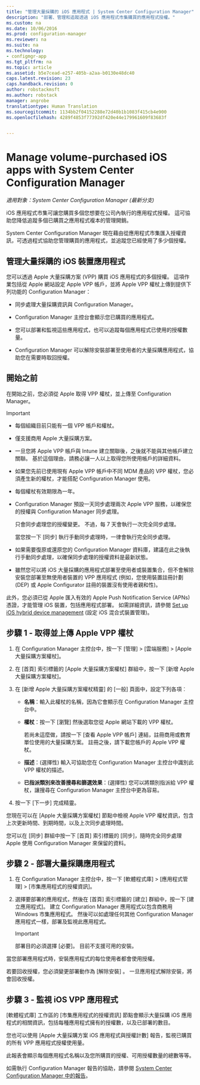 ```yaml
---
title: "管理大量採購的 iOS 應用程式 | System Center Configuration Manager"
description: "部署、管理和追蹤透過 iOS 應用程式市集購買的應用程式授權。"
ms.custom: na
ms.date: 10/06/2016
ms.prod: configuration-manager
ms.reviewer: na
ms.suite: na
ms.technology:
- configmgr-app
ms.tgt_pltfrm: na
ms.topic: article
ms.assetid: b5e7cead-e257-405b-a2aa-b0130e48dc40
caps.latest.revision: 23
caps.handback.revision: 0
author: robstackmsft
ms.author: robstack
manager: angrobe
translationtype: Human Translation
ms.sourcegitcommit: 1134bb2f04152288e72d40b1b1083f415cb4e900
ms.openlocfilehash: 4289f4853f77392df420e44e179961609f83683f


---
```

# <a name="manage-volume-purchased-ios-apps-with-system-center-configuration-manager"></a>Manage volume-purchased iOS apps with System Center Configuration Manager

*適用對象：System Center Configuration Manager (最新分支)*



 iOS 應用程式市集可讓您購買多個您想要在公司內執行的應用程式授權。 這可協助您降低追蹤多個已購買之應用程式複本的管理開銷。  

 System Center Configuration Manager 現在藉由從應用程式市集匯入授權資訊，可透過程式協助您管理購買的應用程式，並追蹤您已經使用了多少個授權。  

## <a name="manage-volume-purchased-apps-for-ios-devices"></a>管理大量採購的 iOS 裝置應用程式  
 您可以透過 Apple 大量採購方案 (VPP) 購買 iOS 應用程式的多個授權。 這項作業包括從 Apple 網站設定 Apple VPP 帳戶，並將 Apple VPP 權杖上傳到提供下列功能的 Configuration Manager：  

-   同步處理大量採購資訊與 Configuration Manager。  

-   Configuration Manager 主控台會顯示您已購買的應用程式。  

-   您可以部署和監視這些應用程式，也可以追蹤每個應用程式已使用的授權數量。  

-   Configuration Manager 可以解除安裝部署至使用者的大量採購應用程式，協助您在需要時取回授權。  

## <a name="before-you-start"></a>開始之前  
 在開始之前，您必須從 Apple 取得 VPP 權杖，並上傳至 Configuration Manager。  

> [!IMPORTANT]  
>  -   每個組織目前只能有一個 VPP 帳戶和權杖。  
> -   僅支援商用 Apple 大量採購方案。  
> -   一旦您將 Apple VPP 帳戶與 Intune 建立關聯後，之後就不能與其他帳戶建立關聯。 基於這個理由，請務必讓一人以上取得您所使用帳戶的詳細資料。  
> -   如果您先前已使用現有 Apple VPP 帳戶中不同 MDM 產品的 VPP 權杖，您必須產生新的權杖，才能搭配 Configuration Manager 使用。  
> -   每個權杖有效期限為一年。  
> -   Configuration Manager 預設一天同步處理兩次 Apple VPP 服務，以確保您的授權與 Configuration Manager 同步處理。  
>   
>      只會同步處理您的授權變更。 不過，每 7 天會執行一次完全同步處理。  
>   
>      當您按一下 [同步] 執行手動同步處理時，一律會執行完全同步處理。  
> -   如果需要復原或還原您的 Configuration Manager 資料庫，建議在此之後執行手動同步處理，以確保同步處理的授權資料是最新狀態。  
> -   雖然您可以將 iOS 大量採購的應用程式部署至使用者或裝置集合，但不會解除安裝您部署至無使用者裝置的 VPP 應用程式 (例如，您使用裝置註冊計劃 (DEP) 或 Apple Configurator 註冊的裝置沒有使用者親和性)。  

 此外，您必須已從 Apple 匯入有效的 Apple Push Notification Service (APNs) 憑證，才能管理 iOS 裝置，包括應用程式部署。 如需詳細資訊，請參閱 [Set up iOS hybrid device management](../../mdm/deploy-use/set-up-ios-hybrid-device-management.md) (設定 iOS 混合式裝置管理)。  

## <a name="step-1---to-get-and-upload-an-apple-vpp-token"></a>步驟 1 - 取得並上傳 Apple VPP 權杖  
  
1.  在 Configuration Manager 主控台中，按一下 [管理] > [雲端服務] > [Apple 大量採購方案權杖]。   
  
3.  在 [首頁] 索引標籤的 [Apple 大量採購方案權杖] 群組中，按一下 [新增 Apple 大量採購方案權杖]。  

4.  在 [新增 Apple 大量採購方案權杖精靈] 的 [一般] 頁面中，設定下列各項︰   

    -   **名稱**：輸入此權杖的名稱，因為它會顯示在 Configuration Manager 主控台中。  

    -   **權杖**：按一下 [瀏覽] 然後選取您從 Apple 網站下載的 VPP 權杖。  

         若尚未這麼做，請按一下 [查看 Apple VPP 帳戶] 連結，註冊商用或教育單位使用的大量採購方案。 註冊之後，請下載您帳戶的 Apple VPP 權杖。  

    -   **描述**：(選擇性) 輸入可協助您在 Configuration Manager 主控台中識別此 VPP 權杖的描述。  

    -   **已指派類別來改善搜尋和篩選效果**：(選擇性) 您可以將類別指派給 VPP 權杖，讓搜尋在 Configuration Manager 主控台中更為容易。  

5.  按一下 [下一步] 完成精靈。  
  
您現在可以在 [Apple 大量採購方案權杖] 節點中檢視 Apple VPP 權杖資訊，包含上次更新時間、到期時間，以及上次同步處理時間。 
  
您可以在 [同步] 群組中按一下 [首頁] 索引標籤的 [同步]，隨時完全同步處理 Apple 使用 Configuration Manager 來保留的資料。  
  
## <a name="step-2---deploy-a-volume-purchased-app"></a>步驟 2 - 部署大量採購應用程式  

1.  在 Configuration Manager 主控台中，按一下 [軟體程式庫] > [應用程式管理] > [市集應用程式的授權資訊]。  

3.  選擇要部署的應用程式，然後在 [首頁] 索引標籤的 [建立] 群組中，按一下 [建立應用程式]。
建立 Configuration Manager 應用程式以包含商務用 Windows 市集應用程式。 然後可以如處理任何其他 Configuration Manager 應用程式一樣，部署及監視此應用程式。

    > [!IMPORTANT]  
    > 部署目的必須選擇 [必要]。 目前不支援可用的安裝。

 當您部署應用程式時，安裝應用程式的每位使用者都會使用授權。  

 若要回收授權，您必須變更部署動作為 [解除安裝] 。 一旦應用程式解除安裝，將會回收授權。  

## <a name="step-3---monitor-ios-vpp-apps"></a>步驟 3 - 監視 iOS VPP 應用程式  
 [軟體程式庫] 工作區的 [市集應用程式的授權資訊] 節點會顯示大量採購 iOS 應用程式的相關資訊，包括每種應用程式擁有的授權數，以及已部署的數目。

 您也可以使用 [Apple 大量採購方案 iOS 應用程式與授權計數] 報告，監視已購買的所有 VPP 應用程式授權使用量。  

 此報表會顯示每個應用程式名稱以及您所購買的授權、可用授權數量的總數等等。  

 如需執行 Configuration Manager 報告的協助，請參閱 [System Center Configuration Manager 中的報告](../../core/servers/manage/reporting.md)。  



<!--HONumber=Nov16_HO1-->


